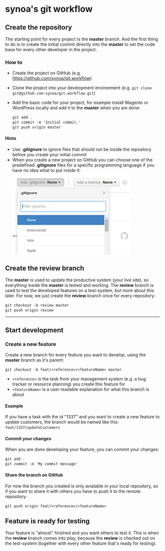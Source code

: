 # synoa's git workflow

## Create the repository

The starting point for every project is the **master** branch. And the first thing to do is to create the initial commit directly into the **master** to set the code base for every other developer in the project.

### How to

* Create the project on GitHub (e.g. https://github.com/synoa/git.workflow)
* Clone the project into your development environment (e.g. ```git clone git@github.com:synoa/git.workflow.git```)
* Add the basic code for your project, for example install Magento or WordPress locally and add it to the **master** when you are done:
  
  ```
  git add .
  git commit -m 'Initial commit.'
  git push origin master
  ```

#### Hints

* Use **.gitignore** to ignore files that should not be inside the repository before you create your initial commit
* When you create a new project on GitHub you can choose one of the predefined **.gitignore** files for a specific programming language if you have no idea what to put inside it:
  ![GitHub predefined .gitignore](https://raw.githubusercontent.com/synoa/synoa.github.io/master/documentation/git/img/github_new_repo_predefined_gitignore.png)

## Create the review branch

The **master** is used to update the productive system (your live site), so everything inside the **master** is tested and working. The **review** branch is used to test the developed features on a test-system, but more about this later. For now, we just create the **review** branch once for every repository:

```
git checkout -b review master
git push origin review
```

---

## Start development

### Create a new feature

Create a new branch for every feature you want to develop, using the **master** branch as it's parent:

```
git checkout -b feat/<reference>/<featureName> master
```

* `<reference>` is the task from your management system (e.g. a bug tracker or resource planning) you create this feature for
* `<featureName>` is a user readable explanation for what this branch is about

#### Example

If you have a task with the id "1337" and you want to create a new feature to update customers, the branch would be named like this: `feat/1337/updateCustomers`


#### Commit your changes

When you are done developing your feature, you can commit your changes:

```
git add .
git commit -m 'My commit message'
```

#### Share the branch on GitHub

For now the branch you created is only avialable in your local repository, so if you want to share it with others you have to push it to the remote repository:

```
git push origin feat/<reference>/<featureName>
```

## Feature is ready for testing

Your feature is "almost" finished and you want others to test it. This is when the **review** branch comes into play, because the **review** is checked out on the test-system (together with every other feature that's ready for testing).



